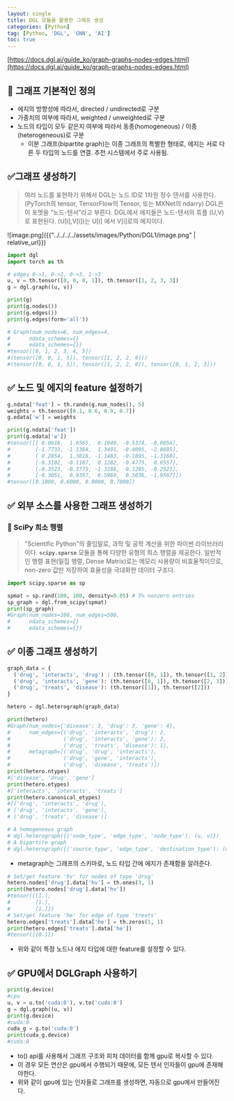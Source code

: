 ```yaml
---
layout: single
title: DGL 모듈을 활용한 그래프 생성
categories: [Python]
tag: [Python, 'DGL', 'GNN', 'AI']
toc: true
---
```



[https://docs.dgl.ai/guide_ko/graph-graphs-nodes-edges.html](https://docs.dgl.ai/guide_ko/graph-graphs-nodes-edges.html)

## 📖 그래프 기본적인 정의

- 에지의 방향성에 따라서, directed / undirected로 구분
- 가중치의 여부에 따라서, weighted / unweighted로 구분
- 노드의 타입이 모두 같은지 여부에 따라서 동종(homogeneous) / 이종(heterogeneous)로 구분
    - 이분 그래프(bipartite graph)는 이종 그래프의 특별한 형태로, 에지는 서로 다른 두 타입의 노드를 연결. 추천 시스템에서 주로 사용됨.

## ✅그래프 생성하기

> 여러 노드를 표현하기 위해서 DGL는 노드 ID로 1차원 정수 텐서를 사용한다. (PyTorch의 tensor, TensorFlow의 Tensor, 또는 MXNet의 ndarry) DGL은 이 포멧을 “노드-텐서”라고 부른다. DGL에서 에지들은 노드-텐서의 튜플 (U,V) 로 표현된다. (U[i],V[i])는 U[i] 에서 V[i]로의 에지이다.
> 

![image.png]({{"../../../../assets/images/Python/DGL1/image.png" | relative_url}})

```python
import dgl
import torch as th

# edges 0->1, 0->2, 0->3, 1->3
u, v = th.tensor([0, 0, 0, 1]), th.tensor([1, 2, 3, 3])
g = dgl.graph((u, v))

print(g)
print(g.nodes())
print(g.edges())
print(g.edges(form='all'))

# Graph(num_nodes=6, num_edges=4,
#      ndata_schemes={}
#      edata_schemes={})
#tensor([0, 1, 2, 3, 4, 5])
#(tensor([0, 0, 1, 5]), tensor([1, 2, 2, 0]))
#(tensor([0, 0, 1, 5]), tensor([1, 2, 2, 0]), tensor([0, 1, 2, 3]))
```

## ✅ 노드 및 에지의 feature 설정하기

```python
g.ndata['feat'] = th.randn(g.num_nodes(), 5)
weights = th.tensor([0.1, 0.6, 0.9, 0.7])
g.edata['w'] = weights

print(g.ndata['feat'])
print(g.edata['w'])
#tensor([[ 0.0616,  1.6565,  0.1940, -0.5374, -0.6856],
#        [-1.7733, -1.1384,  1.3491, -0.4095, -2.8695],
#        [ 0.2854,  1.3816, -1.1483, -0.1895, -1.3160],
#        [-0.3102, -0.1107,  0.1282, -0.4775,  0.6557],
#        [-0.3523, -0.3775, -1.3288,  0.1205, -0.2521],
#        [-0.3051,  0.9397,  0.5969,  0.5036, -1.9567]])
#tensor([0.1000, 0.6000, 0.9000, 0.7000])
```

## ✅ 외부 소스를 사용한 그래프 생성하기

### 📖 SciPy 희소 행렬

> "Scientific Python"의 줄임말로, 과학 및 공학 계산을 위한 파이썬 라이브러리이다. **`scipy.sparse`** 모듈을 통해 다양한 유형의 희소 행렬을 제공한다. 일반적인 행렬 표현(밀집 행렬, Dense Matrix)로는 메모리 사용량이 비효율적이므로, non-zero 값만 저장하여 효율성을 극대화한 데이터 구조다.
> 

```python
import scipy.sparse as sp

spmat = sp.rand(100, 100, density=0.05) # 5% nonzero entries
sp_graph = dgl.from_scipy(spmat)
print(sp_graph)
#Graph(num_nodes=100, num_edges=500,
#      ndata_schemes={}
#      edata_schemes={})
```

## ✅ 이종 그래프 생성하기

```python
graph_data = {
  ('drug', 'interacts', 'drug') : (th.tensor([0, 1]), th.tensor([1, 2])),
  ('drug', 'interacts', 'gene'): (th.tensor([0, 1]), th.tensor([2, 3])),
  ('drug', 'treats', 'disease'): (th.tensor([1]), th.tensor([2]))
}

hetero = dgl.heterograph(graph_data)

print(hetero)
#Graph(num_nodes={'disease': 3, 'drug': 3, 'gene': 4},
#      num_edges={('drug', 'interacts', 'drug'): 2,
#                 ('drug', 'interacts', 'gene'): 2,
#                 ('drug', 'treats', 'disease'): 1},
#      metagraph=[('drug', 'drug', 'interacts'),
#                 ('drug', 'gene', 'interacts'),
#                 ('drug', 'disease', 'treats')])
print(hetero.ntypes)
#['disease', 'drug', 'gene']
print(hetero.etypes)
#['interacts', 'interacts', 'treats']
print(hetero.canonical_etypes)
#[('drug', 'interacts', 'drug'),
# ('drug', 'interacts', 'gene'),
# ('drug', 'treats', 'disease')]

# A homogeneous graph
# dgl.heterograph({('node_type', 'edge_type', 'node_type'): (u, v)})
# A bipartite graph
# dgl.heterograph({('source_type', 'edge_type', 'destination_type'): (u, v)})
```

- metagraph는 그래프의 스키마로, 노드 타입 간에 에지가 존재함을 알려준다.

```python
# Set/get feature 'hv' for nodes of type 'drug'
hetero.nodes['drug'].data['hv'] = th.ones(3, 1)
print(hetero.nodes['drug'].data['hv'])
#tensor([[1.],
#        [1.],
#        [1.]])
# Set/get feature 'he' for edge of type 'treats'
hetero.edges['treats'].data['he'] = th.zeros(1, 1)
print(hetero.edges['treats'].data['he'])
#tensor([[0.]])
```

- 위와 같이 특정 노드나 에지 타입에 대한 feature를 설정할 수 있다.

## ✅ GPU에서 DGLGraph 사용하기

```python
print(g.device)
#cpu
u, v = u.to('cuda:0'), v.to('cuda:0')
g = dgl.graph((u, v))
print(g.device)
#cuda:0
cuda_g = g.to('cuda:0')
print(cuda_g.device)
#cuda:0
```

- to() api를 사용해서 그래프 구조와 피처 데이터를 함께 gpu로 복사할 수 있다.
- 이 경우 모든 연산은 gpu에서 수행되기 때문에, 모든 텐서 인자들이 gpu에 존재해야한다.
- 위와 같이 gpu에 있는 인자들로 그래프를 생성하면, 자동으로 gpu에서 만들어진다.
